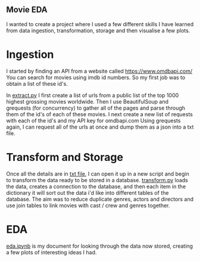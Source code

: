 ## Movie EDA

I wanted to create a project where I used a few different skills I have learned from data ingestion, transformation, storage and then visualise a few plots.

# Ingestion

I started by finding an API from a website called https://www.omdbapi.com/
You can search for movies using imdb id numbers. So my first job was to obtain a list of these id's.

In [extract.py](extract.py) I first create a list of urls from a public list of the top 1000 highest grossing movies worldwide.
Then I use BeautifulSoup and grequests (for concurrency) to gather all of the pages and parse through them of the id's of each of these movies.
I next create a new list of requests with each of the id's and my API key for omdbapi.com
Using grequests again, I can request all of the urls at once and dump them as a json into a txt file.

# Transform and Storage

Once all the details are in [txt file](extracted/movie_details.txt), I can open it up in a new script and begin to transform the data ready to be stored in a database.
[transform.py](transform.py) loads the data, creates a connection to the database, and then each item in the dictionary it will sort out the data i'd like into different tables of the database.
The aim was to reduce duplicate genres, actors and directors and use join tables to link movies with cast / crew and genres together.

# EDA

[eda.ipynb](eda.ipynb) is my document for looking through the data now stored, creating a few plots of interesting ideas I had.
